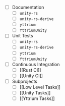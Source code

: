  - [ ] Documentation
	 - [ ] `unity-rs`
	 - [ ] `unity-rs-derive`
	 - [ ] `yttrium`
	 - [ ] `YttriumUnity`
 - [ ] Unit Tests
	 - [ ] `unity-rs`
	 - [ ] `unity-rs-derive`
	 - [ ] `yttrium`
	 - [ ] `YttriumUnity`
 - [ ] Continuous Integration
	 - [ ] [[Rust CI]]
	 - [ ] [[Unity CI]]
 - [ ] Subprojects
	 - [ ] [[Low Level Tasks]]
	 - [ ] [[Unity Tasks]]
	 - [ ] [[Yttrium Tasks]]
